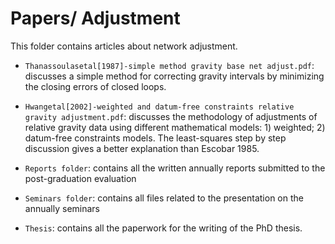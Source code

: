 # Papers/ Adjustment

This folder contains articles about network adjustment.


* `Thanassoulasetal[1987]-simple method gravity base net adjust.pdf`: discusses a simple
method for correcting gravity intervals by minimizing the closing errors of closed loops.

* `Hwangetal[2002]-weighted and datum-free constraints relative gravity adjustment.pdf`:
discusses the methodology of adjustments of relative gravity data using different
mathematical models: 1) weighted; 2) datum-free constraints models. The least-squares
step by step discussion gives a better explanation than Escobar 1985.

* `Reports folder`: contains all the written annually reports submitted to the 
post-graduation evaluation

* `Seminars folder`: contains all files related to the presentation on the annually
seminars

* `Thesis`: contains all the paperwork for the writing of the PhD thesis.
